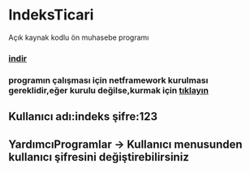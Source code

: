 # IndeksTicari
Açık kaynak kodlu ön muhasebe programı
### [indir](/indeksSetup.zip?raw=true) 
### programın çalışması için netframework kurulması gereklidir,eğer kurulu değilse,kurmak için [tıklayın](https://www.microsoft.com/en-us/download/details.aspx?id=24872)
## Kullanıcı adı:indeks  şifre:123
## YardımcıProgramlar -> Kullanıcı menusunden kullanıcı şifresini değiştirebilirsiniz



